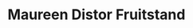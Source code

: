 ---
title: "Maureen Distor Fruitstand"
url: /tupi/maureen-distor-fruitstand/
shop: Gemüse & Obst
---